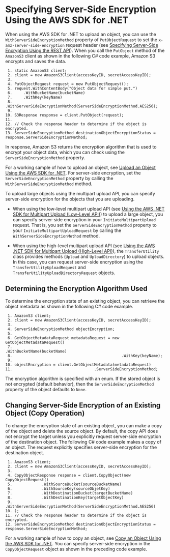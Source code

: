 # Specifying Server\-Side Encryption Using the AWS SDK for \.NET<a name="SSEUsingDotNetSDK"></a>

When using the AWS SDK for \.NET to upload an object, you can use the `WithServerSideEncryptionMethod` property of `PutObjectRequest` to set the `x-amz-server-side-encryption` request header \(see [Specifying Server\-Side Encryption Using the REST API](SSEUsingRESTAPI.md)\)\. When you call the `PutObject` method of the `AmazonS3` client as shown in the following C\# code example, Amazon S3 encrypts and saves the data\.

```
 1. static AmazonS3 client;
 2. client = new AmazonS3Client(accessKeyID, secretAccessKeyID);
 3. 
 4. PutObjectRequest request = new PutObjectRequest();
 5. request.WithContentBody("Object data for simple put.")
 6.     .WithBucketName(bucketName)
 7.     .WithKey(keyName)
 8.     .WithServerSideEncryptionMethod(ServerSideEncryptionMethod.AES256);
 9. 
10. S3Response response = client.PutObject(request);
11. 
12. // Check the response header to determine if the object is encrypted.
13. ServerSideEncryptionMethod destinationObjectEncryptionStatus = response.ServerSideEncryptionMethod;
```

In response, Amazon S3 returns the encryption algorithm that is used to encrypt your object data, which you can check using the `ServerSideEncryptionMethod` property\. 

For a working sample of how to upload an object, see [Upload an Object Using the AWS SDK for \.NET](UploadObjSingleOpNET.md)\. For server\-side encryption, set the `ServerSideEncryptionMethod` property by calling the `WithServerSideEncryptionMethod` method\. 

To upload large objects using the multipart upload API, you can specify server\-side encryption for the objects that you are uploading\. 

+ When using the low\-level multipart upload API \(see [Using the AWS \.NET SDK for Multipart Upload \(Low\-Level API\)](usingLLmpuDotNet.md)\) to upload a large object, you can specify server\-side encryption in your `InitiateMultipartUpload` request\. That is, you set the `ServerSideEncryptionMethod` property to your `InitiateMultipartUploadRequest` by calling the `WithServerSideEncryptionMethod` method\. 

+ When using the high\-level multipart upload API \(see [Using the AWS \.NET SDK for Multipart Upload \(High\-Level API\)](usingHLmpuDotNet.md)\), the `TransferUtility` class provides methods \(`Upload` and `UploadDirectory`\) to upload objects\. In this case, you can request server\-side encryption using the `TransferUtilityUploadRequest` and `TransferUtilityUploadDirectoryRequest` objects\. 

## Determining the Encryption Algorithm Used<a name="DeterminingEncryptionAlgorithmUsed02"></a>

To determine the encryption state of an existing object, you can retrieve the object metadata as shown in the following C\# code example\.

```
 1. AmazonS3 client;
 2. client = new AmazonS3Client(accessKeyID, secretAccessKeyID);
 3. 
 4. ServerSideEncryptionMethod objectEncryption;
 5. 
 6. GetObjectMetadataRequest metadataRequest = new GetObjectMetadataRequest()
 7.                                                .WithBucketName(bucketName)
 8.                                                .WithKey(keyName);
 9. 
10. objectEncryption = client.GetObjectMetadata(metadataRequest)
11.                                    .ServerSideEncryptionMethod;
```

The encryption algorithm is specified with an enum\. If the stored object is not encrypted \(default behavior\), then the `ServerSideEncryptionMethod` property of the object defaults to `None`\.

## Changing Server\-Side Encryption of an Existing Object \(Copy Operation\)<a name="ChangingServer-SideEncryptionofanExistingObjectCopyOperation02"></a>

To change the encryption state of an existing object, you can make a copy of the object and delete the source object\. By default, the copy API does not encrypt the target unless you explicitly request server\-side encryption of the destination object\. The following C\# code example makes a copy of an object\. The request explicitly specifies server\-side encryption for the destination object\.

```
 1. AmazonS3 client;
 2. client = new AmazonS3Client(accessKeyID, secretAccessKeyID);
 3. 
 4. CopyObjectResponse response = client.CopyObject(new CopyObjectRequest()
 5.             .WithSourceBucket(sourceBucketName)
 6.             .WithSourceKey(sourceObjetKey)
 7.             .WithDestinationBucket(targetBucketName)
 8.             .WithDestinationKey(targetObjectKey)
 9.             .WithServerSideEncryptionMethod(ServerSideEncryptionMethod.AES256)
10. );
11. // Check the response header to determine if the object is encrypted.
12. ServerSideEncryptionMethod destinationObjectEncryptionStatus = response.ServerSideEncryptionMethod;
```

For a working sample of how to copy an object, see [Copy an Object Using the AWS SDK for \.NET](CopyingObjectUsingNetSDK.md)\. You can specify server\-side encryption in the `CopyObjectRequest` object as shown in the preceding code example\.
